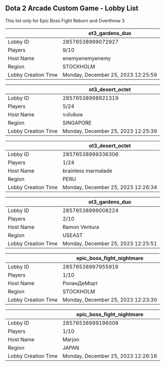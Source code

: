 ## Dota 2 Arcade Custom Game - Lobby List

This list only for Epic Boss Fight Reborn and Overthrow 3

|  | ot3_gardens_duo |
| ------ | ------ |
| Lobby ID | 28576538999072927 |
| Players | 9/10 |
| Host Name | enemyenemyenemy |
| Region | STOCKHOLM |
| Lobby Creation Time | Monday, December 25, 2023 12:25:59 |


|  | ot3_desert_octet |
| ------ | ------ |
| Lobby ID | 28576538998921319 |
| Players | 5/24 |
| Host Name | ระดับพิเศษ |
| Region | SINGAPORE |
| Lobby Creation Time | Monday, December 25, 2023 12:25:39 |


|  | ot3_desert_octet |
| ------ | ------ |
| Lobby ID | 28576538999336306 |
| Players | 1/24 |
| Host Name | brainless marmalade |
| Region | PERU |
| Lobby Creation Time | Monday, December 25, 2023 12:26:34 |


|  | ot3_gardens_duo |
| ------ | ------ |
| Lobby ID | 28576538999008224 |
| Players | 2/10 |
| Host Name | Ramon Ventura |
| Region | USEAST |
| Lobby Creation Time | Monday, December 25, 2023 12:25:51 |


|  | epic_boss_fight_nightmare |
| ------ | ------ |
| Lobby ID | 28576538997955916 |
| Players | 1/10 |
| Host Name | РоланДеМорт |
| Region | STOCKHOLM |
| Lobby Creation Time | Monday, December 25, 2023 12:23:30 |


|  | epic_boss_fight_nightmare |
| ------ | ------ |
| Lobby ID | 28576538999196008 |
| Players | 1/10 |
| Host Name | Marjon |
| Region | JAPAN |
| Lobby Creation Time | Monday, December 25, 2023 12:26:16 |



